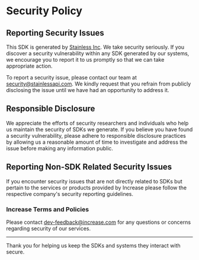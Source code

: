 # Security Policy

## Reporting Security Issues

This SDK is generated by [Stainless Inc](http://stainlessapi.com). We take security seriously. If you discover a security
vulnerability within any SDK generated by our systems, we encourage you to report it to us promptly so
that we can take appropriate action.

To report a security issue, please contact our team at security@stainlessapi.com. We kindly request that
you refrain from publicly disclosing the issue until we have had an opportunity to address it.

## Responsible Disclosure

We appreciate the efforts of security researchers and individuals who help us maintain the security of
SDKs we generate. If you believe you have found a security vulnerability, please adhere to responsible
disclosure practices by allowing us a reasonable amount of time to investigate and address the issue
before making any information public.

## Reporting Non-SDK Related Security Issues

If you encounter security issues that are not directly related to SDKs but pertain to the services
or products provided by Increase please follow the respective company's security reporting guidelines.

### Increase Terms and Policies

Please contact dev-feedback@increase.com for any questions or concerns regarding security of our services.

---

Thank you for helping us keep the SDKs and systems they interact with secure.
